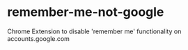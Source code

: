 remember-me-not-google
======================

Chrome Extension to disable 'remember me' functionality on accounts.google.com
